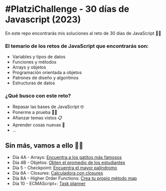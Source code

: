 # #PlatziChallenge - 30 días de Javascript (2023)

En este repo encontrarás mis soluciones al reto de 30 días de JavaScript 🕵🏻

### El temario de los retos de JavaScript que encontrarás son:

- Variables y tipos de datos
- Funciones y métodos
- Arrays y objetos
- Programación orientada a objetos
- Patrones de diseño y algoritmos
- Estructuras de datos

### ¿Qué busco con este reto?

- Repasar las bases de JavaScript 🤓
- Ponerme a prueba 🏋🏻
- Afianzar temas vistos 📋
- Aprender cosas nuevas 🌋
- ...

## Sin más, vamos a ello 💪🏻

- Día 4A - Arrays: [Encuentra a los gatitos más famosos](https://github.com/jnataliaramirez/PlatziChallenge-30-dias-de-JavaScript/tree/main/dia-4A)
- Día 4B - Objetos: [Obten el promedio de los estudiantes](https://github.com/jnataliaramirez/PlatziChallenge-30-dias-de-JavaScript/tree/main/dia-4B)
- Día 5 - Checkpoint: [Encuentra el mayor palíndromo](https://github.com/jnataliaramirez/PlatziChallenge-30-dias-de-JavaScript/tree/main/dia-5)
- Día 8A - Closures: [Calculadora con closures](https://github.com/jnataliaramirez/PlatziChallenge-30-dias-de-JavaScript/tree/main/dia-8A)
- Día 8A - Higher Order Functions: [Crea tu propio método map](https://github.com/jnataliaramirez/PlatziChallenge-30-dias-de-JavaScript/tree/main/dia-8B)
- Día 10 - ECMAScript+: [Task planner](https://github.com/jnataliaramirez/PlatziChallenge-30-dias-de-JavaScript/tree/main/dia-10)

